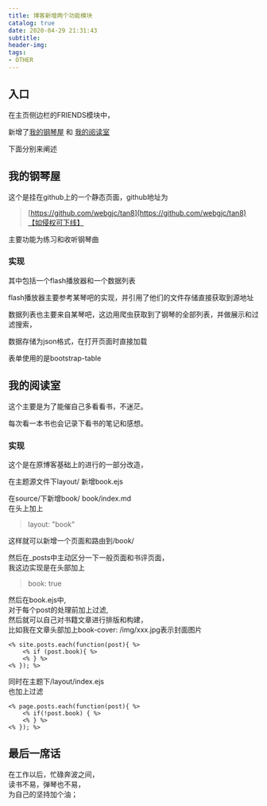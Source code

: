 ```yaml
---
title: 博客新增两个功能模块
catalog: true
date: 2020-04-29 21:31:43
subtitle: 
header-img: 
tags:
- OTHER
---
```


## 入口

在主页侧边栏的FRIENDS模块中，

新增了[我的钢琴屋](http://piano.ganjiacheng.cn/) 和 [我的阅读室](/book/)

下面分别来阐述

## 我的钢琴屋

这个是挂在github上的一个静态页面，github地址为
> [https://github.com/webgjc/tan8](https://github.com/webgjc/tan8)【如侵权可下线】

主要功能为练习和收听钢琴曲

### 实现

其中包括一个flash播放器和一个数据列表

flash播放器主要参考某琴吧的实现，并引用了他们的文件存储直接获取到源地址

数据列表也主要来自某琴吧，这边用爬虫获取到了钢琴的全部列表，并做展示和过滤搜索，

数据存储为json格式，在打开页面时直接加载

表单使用的是bootstrap-table

## 我的阅读室

这个主要是为了能催自己多看看书，不迷茫。

每次看一本书也会记录下看书的笔记和感想。

### 实现

这个是在原博客基础上的进行的一部分改造，

在主题源文件下layout/
新增book.ejs

在source/下新增book/ book/index.md  
在头上加上
> layout: "book"

这样就可以新增一个页面和路由到/book/

然后在_posts中主动区分一下一般页面和书评页面，  
我这边实现是在头部加上
> book: true

然后在book.ejs中,  
对于每个post的处理前加上过滤,  
然后就可以自己对书籍文章进行排版和构建，  
比如我在文章头部加上book-cover: /img/xxx.jpg表示封面图片
```
<% site.posts.each(function(post){ %>
    <% if (post.book){ %>
    <% } %>
<% }); %>
```

同时在主题下/layout/index.ejs  
也加上过滤
```
<% page.posts.each(function(post){ %>
    <% if(!post.book) { %>
    <% } %>
<% }); %>
```

## 最后一席话

在工作以后，忙碌奔波之间，  
读书不易，弹琴也不易，  
为自己的坚持加个油；